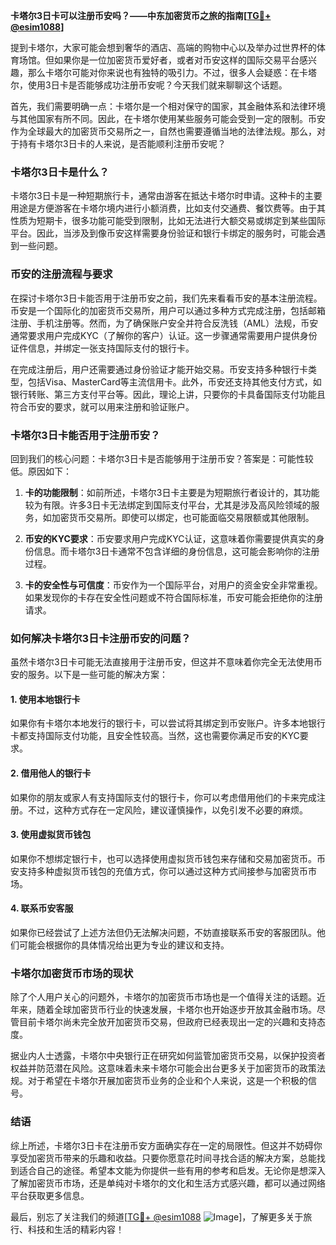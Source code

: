 **卡塔尔3日卡可以注册币安吗？——中东加密货币之旅的指南[[TG💪+ @esim1088](https://t.me/s/esim1088)]**

提到卡塔尔，大家可能会想到奢华的酒店、高端的购物中心以及举办过世界杯的体育场馆。但如果你是一位加密货币爱好者，或者对币安这样的国际交易平台感兴趣，那么卡塔尔可能对你来说也有独特的吸引力。不过，很多人会疑惑：在卡塔尔，使用3日卡是否能够成功注册币安呢？今天我们就来聊聊这个话题。

首先，我们需要明确一点：卡塔尔是一个相对保守的国家，其金融体系和法律环境与其他国家有所不同。因此，在卡塔尔使用某些服务可能会受到一定的限制。币安作为全球最大的加密货币交易所之一，自然也需要遵循当地的法律法规。那么，对于持有卡塔尔3日卡的人来说，是否能顺利注册币安呢？

### **卡塔尔3日卡是什么？**

卡塔尔3日卡是一种短期旅行卡，通常由游客在抵达卡塔尔时申请。这种卡的主要用途是方便游客在卡塔尔境内进行小额消费，比如支付交通费、餐饮费等。由于其性质为短期卡，很多功能可能受到限制，比如无法进行大额交易或绑定到某些国际平台。因此，当涉及到像币安这样需要身份验证和银行卡绑定的服务时，可能会遇到一些问题。

### **币安的注册流程与要求**

在探讨卡塔尔3日卡能否用于注册币安之前，我们先来看看币安的基本注册流程。币安是一个国际化的加密货币交易所，用户可以通过多种方式完成注册，包括邮箱注册、手机注册等。然而，为了确保账户安全并符合反洗钱（AML）法规，币安通常要求用户完成KYC（了解你的客户）认证。这一步骤通常需要用户提供身份证件信息，并绑定一张支持国际支付的银行卡。

在完成注册后，用户还需要通过身份验证才能开始交易。币安支持多种银行卡类型，包括Visa、MasterCard等主流信用卡。此外，币安还支持其他支付方式，如银行转账、第三方支付平台等。因此，理论上讲，只要你的卡具备国际支付功能且符合币安的要求，就可以用来注册和验证账户。

### **卡塔尔3日卡能否用于注册币安？**

回到我们的核心问题：卡塔尔3日卡是否能够用于注册币安？答案是：可能性较低。原因如下：

1. **卡的功能限制**：如前所述，卡塔尔3日卡主要是为短期旅行者设计的，其功能较为有限。许多3日卡无法绑定到国际支付平台，尤其是涉及高风险领域的服务，如加密货币交易所。即使可以绑定，也可能面临交易限额或其他限制。

2. **币安的KYC要求**：币安要求用户完成KYC认证，这意味着你需要提供真实的身份信息。而卡塔尔3日卡通常不包含详细的身份信息，这可能会影响你的注册过程。

3. **卡的安全性与可信度**：币安作为一个国际平台，对用户的资金安全非常重视。如果发现你的卡存在安全性问题或不符合国际标准，币安可能会拒绝你的注册请求。

### **如何解决卡塔尔3日卡注册币安的问题？**

虽然卡塔尔3日卡可能无法直接用于注册币安，但这并不意味着你完全无法使用币安的服务。以下是一些可能的解决方案：

#### **1. 使用本地银行卡**
如果你有卡塔尔本地发行的银行卡，可以尝试将其绑定到币安账户。许多本地银行卡都支持国际支付功能，且安全性较高。当然，这也需要你满足币安的KYC要求。

#### **2. 借用他人的银行卡**
如果你的朋友或家人有支持国际支付的银行卡，你可以考虑借用他们的卡来完成注册。不过，这种方式存在一定风险，建议谨慎操作，以免引发不必要的麻烦。

#### **3. 使用虚拟货币钱包**
如果你不想绑定银行卡，也可以选择使用虚拟货币钱包来存储和交易加密货币。币安支持多种虚拟货币钱包的充值方式，你可以通过这种方式间接参与加密货币市场。

#### **4. 联系币安客服**
如果你已经尝试了上述方法但仍无法解决问题，不妨直接联系币安的客服团队。他们可能会根据你的具体情况给出更为专业的建议和支持。

### **卡塔尔加密货币市场的现状**

除了个人用户关心的问题外，卡塔尔的加密货币市场也是一个值得关注的话题。近年来，随着全球加密货币行业的快速发展，卡塔尔也开始逐步开放其金融市场。尽管目前卡塔尔尚未完全放开加密货币交易，但政府已经表现出一定的兴趣和支持态度。

据业内人士透露，卡塔尔中央银行正在研究如何监管加密货币交易，以保护投资者权益并防范潜在风险。这意味着未来卡塔尔可能会出台更多关于加密货币的政策法规。对于希望在卡塔尔开展加密货币业务的企业和个人来说，这是一个积极的信号。

### **结语**

综上所述，卡塔尔3日卡在注册币安方面确实存在一定的局限性。但这并不妨碍你享受加密货币带来的乐趣和收益。只要你愿意花时间寻找合适的解决方案，总能找到适合自己的途径。希望本文能为你提供一些有用的参考和启发。无论你是想深入了解加密货币市场，还是单纯对卡塔尔的文化和生活方式感兴趣，都可以通过网络平台获取更多信息。

最后，别忘了关注我们的频道[[TG💪+ @esim1088](https://t.me/s/esim1088) ![Image](https://i.postimg.cc/4NQfJmqS/Snipaste-2025-05-13-00-14-12.png)]，了解更多关于旅行、科技和生活的精彩内容！